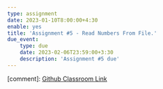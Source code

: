 ```yaml
---
type: assignment
date: 2023-01-10T8:00:00+4:30
enable: yes
title: 'Assignment #5 - Read Numbers From File.'
due_event: 
    type: due
    date: 2023-02-06T23:59:00+3:30
    description: 'Assignment #5 due'
---
```


[comment]: [Github Classroom Link](https://classroom.github.com/a/Xko5ZyVM)
